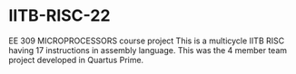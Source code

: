 # IITB-RISC-22
EE 309 MICROPROCESSORS course project 
This is a multicycle IITB RISC having 17 instructions in assembly language.
This was the 4 member team project developed in Quartus Prime.
